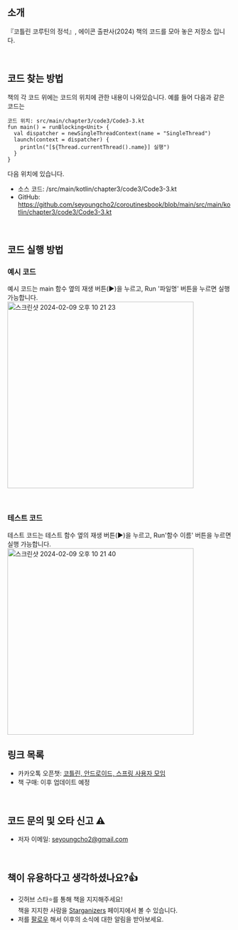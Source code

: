 ## 소개
『코틀린 코루틴의 정석』, 에이콘 출판사(2024) 책의 코드를 모아 놓은 저장소 입니다.

<br>

## 코드 찾는 방법
책의 각 코드 위에는 코드의 위치에 관한 내용이 나와있습니다. 예를 들어 다음과 같은 코드는

```
코드 위치: src/main/chapter3/code3/Code3-3.kt
fun main() = runBlocking<Unit> {
  val dispatcher = newSingleThreadContext(name = "SingleThread")
  launch(context = dispatcher) {
    println("[${Thread.currentThread().name}] 실행")
  }
}
```

다음 위치에 있습니다.
- 소스 코드: /src/main/kotlin/chapter3/code3/Code3-3.kt
- GitHub: https://github.com/seyoungcho2/coroutinesbook/blob/main/src/main/kotlin/chapter3/code3/Code3-3.kt

<br>

## 코드 실행 방법
### 예시 코드
예시 코드는 main 함수 옆의 재생 버튼(►)을 누르고, Run '파일명' 버튼을 누르면 실행 가능합니다. <br>
<img width="419" alt="스크린샷 2024-02-09 오후 10 21 23" src="https://github.com/seyoungcho2/coroutinesbook/assets/59521473/ec7fea15-aad4-47cb-831e-e38b28ca4701">

<br>

### 테스트 코드

테스트 코드는 테스트 함수 옆의 재생 버튼(►)을 누르고, Run'함수 이름' 버튼을 누르면 실행 가능합니다. <br>
<img width="419" alt="스크린샷 2024-02-09 오후 10 21 40" src="https://github.com/seyoungcho2/coroutinesbook/assets/59521473/d346b9a7-8330-41b8-b46a-5d31cab7c31e">
<br>

## 링크 목록
- 카카오톡 오픈챗: [코틀린, 안드로이드, 스프링 사용자 모임](https://open.kakao.com/o/gAmC7aVd)
- 책 구매: 이후 업데이트 예정
<br>

## 코드 문의 및 오타 신고 ⚠️
- 저자 이메일: seyoungcho2@gmail.com

<br>

## 책이 유용하다고 생각하셨나요?👍
- 깃허브 스타⭐를 통해 책을 지지해주세요!<br>책을 지지한 사람을 [Starganizers](https://github.com/seyoungcho2/coroutinesbook/stargazers) 페이지에서 볼 수 있습니다.
- 저를 [팔로우](https://github.com/seyoungcho2) 해서 이후의 소식에 대한 알림을 받아보세요.
